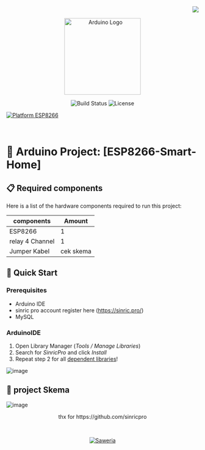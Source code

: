 <img align="right" src="https://visitor-badge.laobi.icu/badge?page_id=Farhanadeata.ESP8266-Smart-Homer" />

<br>

<p align="center">
  <img src="https://upload.wikimedia.org/wikipedia/commons/8/87/Arduino_Logo.svg" alt="Arduino Logo" width="200">
</p>

<p align="center">
 
  <img src="https://img.shields.io/badge/Build-passing-brightgreen?style=flat-square" alt="Build Status">
    
  <img src="https://img.shields.io/badge/License-MIT-blue?style=flat-square" alt="License">

  [![Platform ESP8266](https://img.shields.io/badge/Platform-Espressif8266-orange)](#)
</p>
<br>


# 📡 Arduino Project: [ESP8266-Smart-Home]

## 📋 Required components
Here is a list of the hardware components required to run this project:

| components              | Amount  |
|-----------------------|---------|
| ESP8266           | 1       |
| relay 4 Channel  | 1|
| Jumper Kabel           | cek skema       |

## 🚀 Quick Start  

### Prerequisites  

- Arduino IDE 
- sinric pro account register here (https://sinric.pro/)
- MySQL

### ArduinoIDE
1. Open Library Manager (*Tools / Manage Libraries*)  
2. Search for *SinricPro* and click *Install*  
3. Repeat step 2 for all [dependent libraries](#dependencies)!

![image](https://github.com/user-attachments/assets/db8f9210-eb86-4127-b539-9933c6478bad)


## 📸 project Skema

![image](https://github.com/user-attachments/assets/390fe136-cda4-4cbb-bfc1-138e1aa85313)


<p align="center"> thx for https://github.com/sinricpro </p>



</div>
<br>
<p align="center"> <a href="https://saweria.co/Farhanadeata" target="_blank"> <img src="https://img.shields.io/badge/Support_on-Saweria-FF5E00?style=for-the-badge&logo=saweria" alt="Saweria"> </a>








